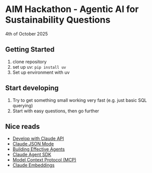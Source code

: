 # AIM Hackathon - Agentic AI for ​Sustainability Questions​
4th of October 2025


## Getting Started
1. clone repository
2. set up uv: `pip install uv`
3. Set up environment with uv



## Start developing
1. Try to get something small working very fast (e.g. just basic SQL querying)
2. Start with easy questions, then go further


## Nice reads
* [Develop with Claude API](https://docs.claude.com/en/docs/get-started#python)
* [Claude JSON Mode](https://docs.claude.com/en/docs/test-and-evaluate/strengthen-guardrails/increase-consistency)
* [Building Effective Agents](https://www.anthropic.com/engineering/building-effective-agents)
* [Claude Agent SDK](https://www.anthropic.com/engineering/building-agents-with-the-claude-agent-sdk)
* [Model Context Protocol (MCP)](https://modelcontextprotocol.io/docs/develop/build-server)
* [Claude Embeddings](https://docs.claude.com/en/docs/build-with-claude/embeddings)
